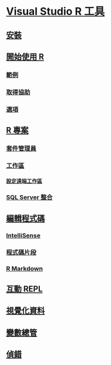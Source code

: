 # [Visual Studio R 工具](index.md)
## [安裝](installation.md)
## [開始使用 R](getting-started-with-r.md)
### [範例](getting-started-samples.md)
### [取得協助](getting-started-help.md)
### [選項](options.md)
## [R 專案](projects.md)
### [套件管理員](package-manager.md)
### [工作區](workspaces.md)
#### [設定遠端工作區](workspaces-remote-setup.md)
### [SQL Server 整合](sql-server.md)
## [編輯程式碼](code-editing.md)
### [IntelliSense](code-intellisense.md)
### [程式碼片段](code-snippets.md)
### [R Markdown](rmarkdown.md)
## [互動 REPL](interactive-repl.md)
## [視覺化資料](visualizing-data.md)
## [變數總管](variable-explorer.md)
## [偵錯](debugging.md)